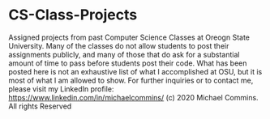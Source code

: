 # CS-Class-Projects
Assigned projects from past Computer Science Classes at Oreogn State University. Many of the classes do not allow students to post their assignments publicly, and many of those that do ask for a substantial amount of time to pass before students post their code. What has been posted here is not an exhaustive list of what I accomplished at OSU, but it is most of what I am allowed to show. For further inquiries or to contact me, please visit my LinkedIn profile: https://www.linkedin.com/in/michaelcommins/
(c) 2020 Michael Commins. All rights Reserved
